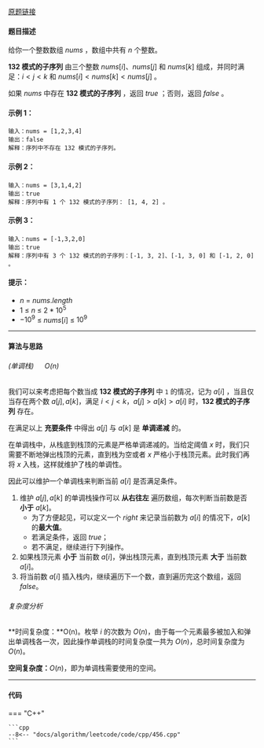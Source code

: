 [原题链接](https://leetcode-cn.com/problems/132-pattern)

#### 题目描述
给你一个整数数组 $nums$ ，数组中共有 $n$ 个整数。

**132 模式的子序列** 由三个整数 $nums[i]$、$nums[j]$ 和 $nums[k]$ 组成，并同时满足：$i < j < k$ 和 $nums[i] < nums[k] < nums[j]$ 。

如果 $nums$ 中存在 **132 模式的子序列** ，返回 $true$ ；否则，返回 $false$ 。

#### 示例 1：
```
输入：nums = [1,2,3,4]
输出：false
解释：序列中不存在 132 模式的子序列。
```

#### 示例 2：
```
输入：nums = [3,1,4,2]
输出：true
解释：序列中有 1 个 132 模式的子序列： [1, 4, 2] 。
```

#### 示例 3：
```
输入：nums = [-1,3,2,0]
输出：true
解释：序列中有 3 个 132 模式的的子序列：[-1, 3, 2]、[-1, 3, 0] 和 [-1, 2, 0] 。
```

#### 提示：
- $n$ $=$ $nums.length$
- $1$ $≤$ $n$ $≤$ $2 * 10^5$
- $-10^9$ $≤$ $nums[i]$ $≤$ $10^9$

---

#### 算法与思路
###### (单调栈) &emsp; $O(n)$

我们可以来考虑把每个数当成 **132 模式的子序列** 中 `1` 的情况，记为 $a[i]$ ，当且仅当存在两个数 $a[j], a[k]$，满足 $i < j < k$，$a[j] > a[k] > a[i]$ 时，**132 模式的子序列** 存在。

在满足以上 **充要条件** 中得出 $a[j]$ 与 $a[k]$ 是 **单调递减** 的。

在单调栈中，从栈底到栈顶的元素是严格单调递减的。当给定阈值 $x$ 时，我们只需要不断地弹出栈顶的元素，直到栈为空或者 $x$ 严格小于栈顶元素。此时我们再将 $x$ 入栈，这样就维护了栈的单调性。

因此可以维护一个单调栈来判断当前 $a[i]$ 是否满足条件。

1. 维护 $a[j], a[k]$ 的单调栈操作可以 **从右往左** 遍历数组，每次判断当前数是否 **小于** $a[k]$。
    - 为了方便起见，可以定义一个 $right$ 来记录当前数为 $a[i]$ 的情况下，$a[k]$ 的**最大值**。
    - 若满足条件，返回 $true$；
    - 若不满足，继续进行下列操作。
2. 如果栈顶元素 **小于** 当前数 $a[i]$，弹出栈顶元素，直到栈顶元素 **大于** 当前数 $a[i]$。
3. 将当前数 $a[i]$ 插入栈内，继续遍历下一个数，直到遍历完这个数组，返回 $false$。

###### 复杂度分析

**时间复杂度：**O(n)。枚举 $i$ 的次数为 $O(n)$，由于每一个元素最多被加入和弹出单调栈各一次，因此操作单调栈的时间复杂度一共为 $O(n)$，总时间复杂度为 $O(n)$。

**空间复杂度：**$O(n)$，即为单调栈需要使用的空间。

---

#### 代码

=== "C++"

    ```cpp
    --8<-- "docs/algorithm/leetcode/code/cpp/456.cpp"
    ```
